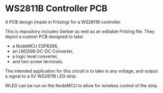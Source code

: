 # WS2811B Controller PCB
A PCB design (made in Fritzing) for a WS2811B controller.

This is repository includes Gerber as well as an editable Fritzing file. They depict a custom PCB designed to take:
* a NodeMCU ESP8266,
* an LM2596 DC-DC Converter,
* a logic level converter,
* and two screw terminals.

The intended application for this circuit is to take in any voltage, and output a signal to a 5V WS2811B LED strip.

WLED can be run on the NodeMCU to allow for wireless control of the strip.
